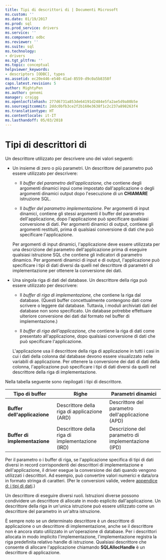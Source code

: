 ```yaml
---
title: Tipi di descrittori di | Documenti Microsoft
ms.custom: ''
ms.date: 01/19/2017
ms.prod: sql
ms.prod_service: drivers
ms.service: ''
ms.component: odbc
ms.reviewer: ''
ms.suite: sql
ms.technology:
- drivers
ms.tgt_pltfrm: ''
ms.topic: conceptual
helpviewer_keywords:
- descriptors [ODBC], types
ms.assetid: ec20e446-e540-41ad-8559-d9c0a5b8358f
caps.latest.revision: 5
author: MightyPen
ms.author: genemi
manager: craigg
ms.openlocfilehash: 277d6731a853de64191d2484e5fa2ae5d9a80b5e
ms.sourcegitcommit: 2ddc0bfb3ce2f2b160e3638f1c2c237a898263f4
ms.translationtype: HT
ms.contentlocale: it-IT
ms.lasthandoff: 05/03/2018
---
```

# <a name="types-of-descriptors"></a>Tipi di descrittori di
Un descrittore utilizzato per descrivere uno dei valori seguenti:  
  
-   Un insieme di zero o più parametri. Un descrittore del parametro può essere utilizzato per descrivere:  
  
    -   Il *buffer del parametro dell'applicazione,* che contiene degli argomenti dinamici inpui come impostato dall'applicazione o degli argomenti dinamici output dopo l'esecuzione di un **CHIAMARE** istruzione SQL.  
  
    -   Il *buffer del parametro implementazione*. Per argomenti di input dinamici, contiene gli stessi argomenti il buffer del parametro dell'applicazione, dopo l'applicazione può specificare qualsiasi conversione di dati. Per argomenti dinamici di output, contiene gli argomenti restituiti, prima di qualsiasi conversione di dati che può specificare l'applicazione.  
  
     Per argomenti di input dinamici, l'applicazione deve essere utilizzata per una descrizione del parametro dell'applicazione prima di eseguire qualsiasi istruzione SQL che contiene gli indicatori di parametro dinamico. Per argomenti dinamici di input e di output, l'applicazione può specificare i tipi di dati diversi da quelli nel descrittore di parametri di implementazione per ottenere la conversione dei dati.  
  
-   Una singola riga di dati del database. Un descrittore della riga può essere utilizzato per descrivere:  
  
    -   Il *buffer di riga di implementazione,* che contiene la riga dal database. (Questi buffer concettualmente contengono dati come scrivere o leggere dal database. Tuttavia, i moduli archiviati dati del database non sono specificato. Un database potrebbe effettuare ulteriore conversione dei dati dal formato nel buffer di implementazione.)  
  
    -   Il *buffer di riga dell'applicazione,* che contiene la riga di dati come presentato all'applicazione, dopo qualsiasi conversione di dati che può specificare l'applicazione.  
  
     L'applicazione usa il descrittore della riga di applicazione in tutti i casi in cui i dati della colonna dal database devono essere visualizzato nelle variabili di applicazione. Per ottenere la conversione dei dati di dati della colonna, l'applicazione può specificare i tipi di dati diversi da quelli nel descrittore della riga di implementazione.  
  
 Nella tabella seguente sono riepilogati i tipi di descrittore.  
  
|Tipo di buffer|Righe|Parametri dinamici|  
|-----------------|----------|------------------------|  
|**Buffer dell'applicazione**|Descrittore della riga di applicazione (ARD)|Descrittore del parametro dell'applicazione (APD)|  
|**Buffer di implementazione**|Descrittore della riga di implementazione (IRD)|Descrizione del parametro di implementazione (IPD)|  
  
 Per il parametro o i buffer di riga, se l'applicazione specifica di tipi di dati diversi in record corrispondenti dei descrittori di implementazione e dell'applicazione, il driver esegue la conversione dei dati quando vengono utilizzati i descrittori. Ad esempio, può convertire valori numerici e data/ora in formato stringa di caratteri. (Per le conversioni valide, vedere [appendice d: i tipi di dati](../../../odbc/reference/appendixes/appendix-d-data-types.md).)  
  
 Un descrittore di eseguire diversi ruoli. Istruzioni diverse possono condividere un descrittore di allocate in modo esplicito dall'applicazione. Un descrittore della riga in un'unica istruzione può essere utilizzato come un descrittore del parametro in un'altra istruzione.  
  
 È sempre noto se un determinato descrittore è un descrittore di applicazione o un descrittore di implementazione, anche se il descrittore non è ancora stato utilizzato in un'operazione di database. Per i descrittori allocata in modo implicito l'implementazione, l'implementazione registra la riga predefinita relativo handle di istruzione. Qualsiasi descrittore che consente di allocare l'applicazione chiamando **SQLAllocHandle** è un descrittore di applicazione.
